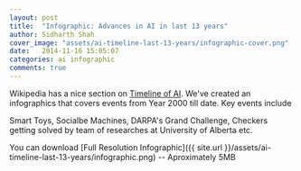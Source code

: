 ```yaml
---
layout: post
title:  "Infographic: Advances in AI in last 13 years"
author: Sidharth Shah
cover_image: "assets/ai-timeline-last-13-years/infographic-cover.png"
date:   2014-11-16 15:05:07
categories: ai infographic
comments: true
---
```


Wikipedia has a nice section on [Timeline of AI](http://en.wikipedia.org/wiki/Timeline_of_artificial_intelligence). We've created an infographics that covers events from Year 2000 till date. Key events include 

Smart Toys, Socialbe Machines, DARPA's Grand Challenge, Checkers getting solved by team of researches at University of Alberta etc. 

You can download [Full Resolution Infographic]({{ site.url }}/assets/ai-timeline-last-13-years/infographic.png) -- Aproximately 5MB

